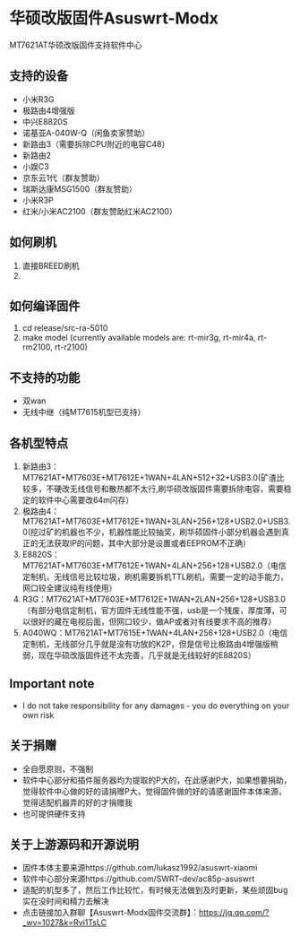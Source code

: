 # 华硕改版固件Asuswrt-Modx
MT7621AT华硕改版固件支持软件中心

## 支持的设备
- 小米R3G
- 极路由4增强版
- 中兴E8820S
- 诺基亚A-040W-Q（闲鱼卖家赞助）
- 新路由3（需要拆除CPU附近的电容C48）
- 新路由2
- 小娱C3
- 京东云1代（群友赞助）
- 瑞斯达康MSG1500（群友赞助）
- 小米R3P
- 红米/小米AC2100（群友赞助红米AC2100）

## 如何刷机
1. 直接BREED刷机
2. 

## 如何编译固件
1. cd release/src-ra-5010
2. make model (currently available models are: rt-mir3g, rt-mir4a, rt-rm2100, rt-r2100)

## 不支持的功能
- 双wan
- 无线中继（纯MT7615机型已支持）

## 各机型特点
1. 新路由3：MT7621AT+MT7603E+MT7612E+1WAN+4LAN+512+32+USB3.0(矿渣比较多，不硬改无线信号和散热都不太行,刷华硕改版固件需要拆除电容，需要稳定的软件中心需要改64m闪存）
2. 极路由4：MT7621AT+MT7603E+MT7612E+1WAN+3LAN+256+128+USB2.0+USB3.0(挖过矿的机器也不少，机器性能比较抽奖，刷华硕固件小部分机器会遇到真正的无法获取IP的问题，其中大部分是设置或者EEPROM不正确）
3. E8820S：MT7621AT+MT7603E+MT7612E+1WAN+4LAN+256+128+USB2.0（电信定制机，无线信号比较垃圾，刷机需要拆机TTL刷机，需要一定的动手能力，网口较全建议纯有线使用）
4. R3G：MT7621AT+MT7603E+MT7612E+1WAN+2LAN+256+128+USB3.0（有部分电信定制机，官方固件无线性能不强，usb是一个残废，厚度薄，可以很好的藏在电视后面，但网口较少，做AP或者对有线要求不高的推荐）
5. A040WQ：MT7621AT+MT7615E+1WAN+4LAN+256+128+USB2.0（电信定制机，无线部分几乎就是没有功放的K2P，但是信号比极路由4增强版稍弱，现在华硕改版固件还不太完善，几乎就是无线较好的E8820S）

## Important note
- I do not take responsibility for any damages - you do everything on your own risk

## 关于捐赠
- 全自愿原则，不强制
- 软件中心部分和插件服务器均为提取的P大的，在此感谢P大，如果想要捐助，觉得软件中心做的好的请捐赠P大，觉得固件做的好的请感谢固件本体来源，觉得适配机器弄的好的才捐赠我
- 也可提供硬件支持

## 关于上游源码和开源说明
- 固件本体主要来源https://github.com/lukasz1992/asuswrt-xiaomi
- 软件中心部分来源https://github.com/SWRT-dev/ac85p-asuswrt
- 适配的机型多了，然后工作比较忙，有时候无法做到及时更新，某些顽固bug实在没时间和精力去解决
- 点击链接加入群聊【Asuswrt-Modx固件交流群】：https://jq.qq.com/?_wv=1027&k=Rvi1TsLC
